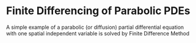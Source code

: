 # Finite Differencing of Parabolic PDEs
A simple example of a parabolic (or diffusion) partial differential equation with one spatial independent variable is solved by Finite Difference Method

